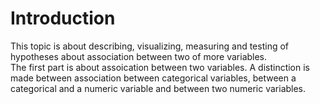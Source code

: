 # Introduction
This topic is about describing, visualizing, measuring and testing of hypotheses about association between
two of more variables.  
The first part is about assoication between two variables. A distinction is made between association between categorical variables, between a categorical and a numeric variable and between two numeric variables.

